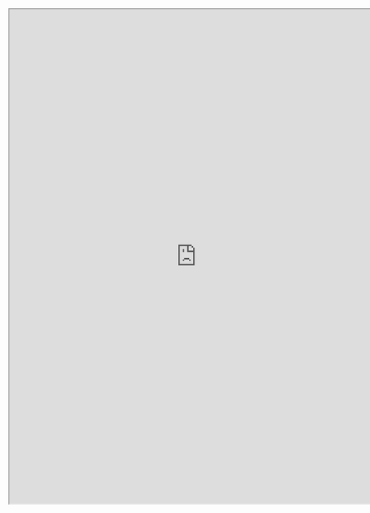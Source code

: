 <iframe src="https://nbviewer.jupyter.org/github/windmissing/programming_basics_for_ML/blob/master/jupyter/keras/compile/compile.ipynb" width="150%" height="1000"></iframe>